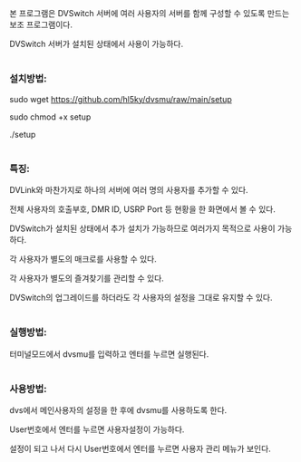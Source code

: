 본 프로그램은 DVSwitch 서버에 여러 사용자의 서버를 함께 구성할 수 있도록 만드는 보조 프로그램이다.

DVSwitch 서버가 설치된 상태에서 사용이 가능하다.
#
### 설치방법:
  sudo wget https://github.com/hl5ky/dvsmu/raw/main/setup
  
  sudo chmod +x setup
  
  ./setup
#



### 특징:
  DVLink와 마찬가지로 하나의 서버에 여러 명의 사용자를 추가할 수 있다. 
  
  전체 사용자의 호출부호, DMR ID, USRP Port 등 현황을 한 화면에서 볼 수 있다.
  
  DVSwitch가 설치된 상태에서 추가 설치가 가능하므로 여러가지 목적으로 사용이 가능하다.
  
  각 사용자가 별도의 매크로를 사용할 수 있다.
  
  각 사용자가 별도의 즐겨찾기를 관리할 수 있다.
  
  DVSwitch의 업그레이드를 하더라도 각 사용자의 설정을 그대로 유지할 수 있다.
#
### 실행방법:
  터미널모드에서 dvsmu를 입력하고 엔터를 누르면 실행된다.
#
### 사용방법:
  dvs에서 메인사용자의 설정을 한 후에 dvsmu를 사용하도록 한다.
  
  User번호에서 엔터를 누르면 사용자설정이 가능하다.
  
  설정이 되고 나서 다시 User번호에서 엔터를 누르면 사용자 관리 메뉴가 보인다.
  
